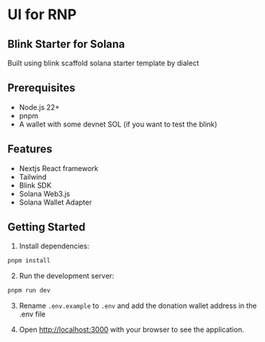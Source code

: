 # UI for RNP

## Blink Starter for Solana
Built using blink scaffold solana starter template by dialect

## Prerequisites
- Node.js 22+
- pnpm
- A wallet with some devnet SOL (if you want to test the blink)

## Features

- Nextjs React framework
- Tailwind
- Blink SDK
- Solana Web3.js
- Solana Wallet Adapter

## Getting Started

1. Install dependencies:

```bash
pnpm install
```

2. Run the development server:

```bash
pnpm run dev
```

3. Rename `.env.example` to `.env` and add the donation wallet address in the .env file

4. Open [http://localhost:3000](http://localhost:3000) with your browser to see the application.

